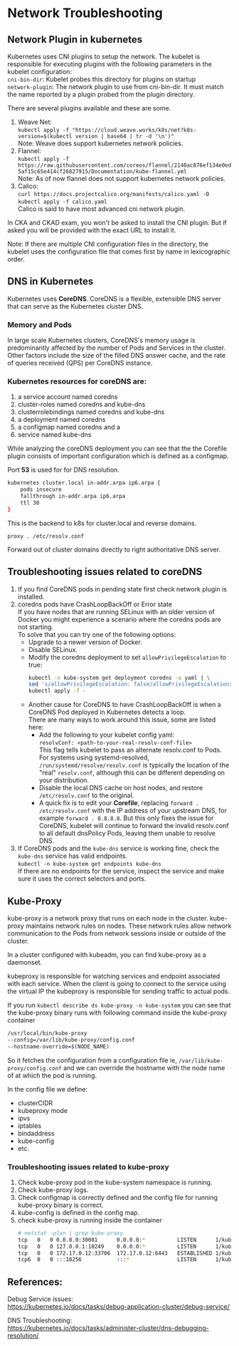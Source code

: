 # Network Troubleshooting

## Network Plugin in kubernetes

Kubernetes uses CNI plugins to setup the network. 
The kubelet is responsible for executing plugins with the following parameters in the kubelet configuration:  
`cni-bin-dir`: Kubelet probes this directory for plugins on startup  
`network-plugin`: The network plugin to use from cni-bin-dir. It must match the name reported by a plugin probed from the plugin directory.

There are several plugins available and these are some.

1. Weave Net:  
`kubectl apply -f "https://cloud.weave.works/k8s/net?k8s-version=$(kubectl version | base64 | tr -d '\n')"`  
Note: Weave does support kubernetes network policies.
2. Flannel:  
`kubectl apply -f https://raw.githubusercontent.com/coreos/flannel/2140ac876ef134e0ed5af15c65e414cf26827915/Documentation/kube-flannel.yml`  
Note: As of now flannel does not support kubernetes network policies.
3. Calico:  
`curl https://docs.projectcalico.org/manifests/calico.yaml -O`  
`kubectl apply -f calico.yaml`  
Calico is said to have most advanced cni network plugin.

In CKA and CKAD exam, you won't be asked to install the CNI plugin. But if asked you will be provided with the exact URL to install it.

Note: If there are multiple CNI configuration files in the directory, the kubelet uses the configuration file that comes first by name in lexicographic order.

## DNS in Kubernetes

Kubernetes uses **CoreDNS**. CoreDNS is a flexible, extensible DNS server that can serve as the Kubernetes cluster DNS.

### Memory and Pods

In large scale Kubernetes clusters, CoreDNS's memory usage is predominantly affected by the number of Pods and Services in the cluster. Other factors include the size of the filled DNS answer cache, and the rate of queries received (QPS) per CoreDNS instance.

### Kubernetes resources for coreDNS are:   

1. a service account named coredns
1. cluster-roles named coredns and kube-dns
1. clusterrolebindings named coredns and kube-dns
1. a deployment named coredns
1. a configmap named coredns and a
1. service named kube-dns

While analyzing the coreDNS deployment you can see that the the Corefile plugin consists of important configuration which is defined as a configmap.

Port **53** is used for for DNS resolution.

```bash
kubernetes cluster.local in-addr.arpa ip6.arpa {
    pods insecure
    fallthrough in-addr.arpa ip6.arpa
    ttl 30
}
```

This is the backend to k8s for cluster.local and reverse domains.

`proxy . /etc/resolv.conf`

Forward out of cluster domains directly to right authoritative DNS server.

## Troubleshooting issues related to coreDNS

1. If you find CoreDNS pods in pending state first check network plugin is installed.
1. coredns pods have CrashLoopBackOff or Error state  
If you have nodes that are running SELinux with an older version of Docker you might experience a scenario where the coredns pods are not starting.  
To solve that you can try one of the following options:
   - Upgrade to a newer version of Docker.
   - Disable SELinux.
   - Modify the coredns deployment to set `allowPrivilegeEscalation` to true:
        ```bash
        kubectl -n kube-system get deployment coredns -o yaml | \
        sed 's/allowPrivilegeEscalation: false/allowPrivilegeEscalation: true/g' | \
        kubectl apply -f -
        ```
   - Another cause for CoreDNS to have CrashLoopBackOff is when a CoreDNS Pod deployed in Kubernetes detects a loop.  
   There are many ways to work around this issue, some are listed here:
     - Add the following to your kubelet config yaml:  
    `resolvConf: <path-to-your-real-resolv-conf-file>`  
    This flag tells kubelet to pass an alternate resolv.conf to Pods.  
    For systems using systemd-resolved, `/run/systemd/resolve/resolv.conf` is typically the location of the "real" `resolv.conf`, although this can be different depending on your distribution.
     - Disable the local DNS cache on host nodes, and restore `/etc/resolv.conf` to the original.
     - A quick fix is to edit your **Corefile**, replacing `forward . /etc/resolv.conf` with the IP address of your upstream DNS, for example `forward . 8.8.8.8`. But this only fixes the issue for CoreDNS, kubelet will continue to forward the invalid resolv.conf to all default dnsPolicy Pods, leaving them unable to resolve DNS.
1. If CoreDNS pods and the `kube-dns` service is working fine, check the `kube-dns` service has valid endpoints.  
`kubectl -n kube-system get endpoints kube-dns`  
If there are no endpoints for the service, inspect the service and make sure it uses the correct selectors and ports.

## Kube-Proxy

kube-proxy is a network proxy that runs on each node in the cluster. kube-proxy maintains network rules on nodes. These network rules allow network communication to the Pods from network sessions inside or outside of the cluster.

In a cluster configured with kubeadm, you can find kube-proxy as a daemonset.

kubeproxy is responsible for watching services and endpoint associated with each service. When the client is going to connect to the service using the virtual IP the kubeproxy is responsible for sending traffic to actual pods.

If you run `kubectl describe ds kube-proxy -n kube-system` you can see that the kube-proxy binary runs with following command inside the kube-proxy container  
```bash
/usr/local/bin/kube-proxy
--config=/var/lib/kube-proxy/config.conf
--hostname-override=$(NODE_NAME)
```

So it fetches the configuration from a configuration file ie, `/var/lib/kube-proxy/config.conf` and we can override the hostname with the node name of at which the pod is running.

In the config file we define:  
- clusterCIDR
- kubeproxy mode
- ipvs
- iptables
- bindaddress
- kube-config 
- etc.

### Troubleshooting issues related to kube-proxy

1. Check kube-proxy pod in the kube-system namespace is running.
1. Check kube-proxy logs.
1. Check configmap is correctly defined and the config file for running kube-proxy binary is correct.
1. kube-config is defined in the config map.
1. check kube-proxy is running inside the container
    ```bash
    # netstat -plan | grep kube-proxy
    tcp   0   0 0.0.0.0:30081      0.0.0.0:*          LISTEN      1/kube-proxy
    tcp   0   0 127.0.0.1:10249    0.0.0.0:*          LISTEN      1/kube-proxy
    tcp   0   0 172.17.0.12:33706  172.17.0.12:6443   ESTABLISHED 1/kube-proxy
    tcp6  0   0 :::10256           :::*               LISTEN      1/kube-proxy
    ```

## References:

Debug Service issues:  
https://kubernetes.io/docs/tasks/debug-application-cluster/debug-service/

DNS Troubleshooting:  
https://kubernetes.io/docs/tasks/administer-cluster/dns-debugging-resolution/